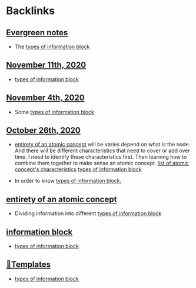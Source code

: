 
# Backlinks
## [Evergreen notes](<Evergreen notes.md>)
- The [types of information block](<types of information block.md>)

## [November 11th, 2020](<November 11th, 2020.md>)
- [types of information block](<types of information block.md>)

## [November 4th, 2020](<November 4th, 2020.md>)
- Some [types of information block](<types of information block.md>)

## [October 26th, 2020](<October 26th, 2020.md>)
- [entirety of an atomic concept](<entirety of an atomic concept.md>) will be varies depend on what is the node. And there will be different characteristics that need to cover or add over time. I need to identify these characteristics first. Then learning how to combine them together to make sense an atomic concept. [list of atomic concept's characteristics](<list of atomic concept's characteristics.md>) [types of information block](<types of information block.md>)

- In order to know [types of information block](<types of information block.md>),

## [entirety of an atomic concept](<entirety of an atomic concept.md>)
- Dividing information into different [types of information block](<types of information block.md>)

## [information block](<information block.md>)
- [types of information block](<types of information block.md>)

## [💎Templates](<💎Templates.md>)
- [types of information block](<types of information block.md>)

